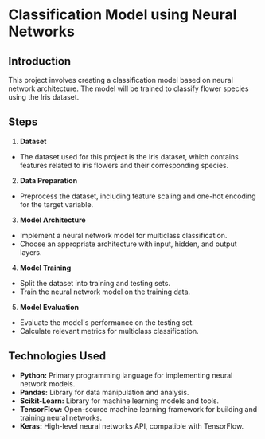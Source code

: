 # Classification Model using Neural Networks
## Introduction
This project involves creating a classification model based on neural network architecture. The model will be trained to classify flower species using the Iris dataset.

## Steps
1. **Dataset**
- The dataset used for this project is the Iris dataset, which contains features related to iris flowers and their corresponding species.
2. **Data Preparation**
- Preprocess the dataset, including feature scaling and one-hot encoding for the target variable.
3. **Model Architecture**
- Implement a neural network model for multiclass classification.
- Choose an appropriate architecture with input, hidden, and output layers.
4. **Model Training**
- Split the dataset into training and testing sets.
- Train the neural network model on the training data.
5. **Model Evaluation**
- Evaluate the model's performance on the testing set.
- Calculate relevant metrics for multiclass classification.
## Technologies Used
- **Python:** Primary programming language for implementing neural network models.
- **Pandas:** Library for data manipulation and analysis.
- **Scikit-Learn:** Library for machine learning models and tools.
- **TensorFlow:** Open-source machine learning framework for building and training neural networks.
- **Keras:** High-level neural networks API, compatible with TensorFlow.
